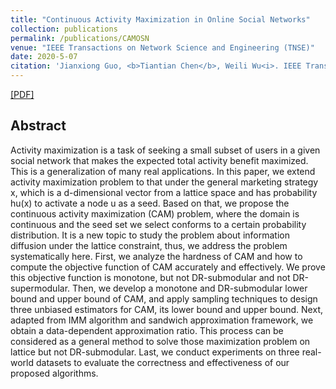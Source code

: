 ```yaml
---
title: "Continuous Activity Maximization in Online Social Networks"
collection: publications
permalink: /publications/CAMOSN
venue: "IEEE Transactions on Network Science and Engineering (TNSE)"
date: 2020-5-07
citation: 'Jianxiong Guo, <b>Tiantian Chen</b>, Weili Wu<i>. IEEE Transactions on Network Science and Engineering (TNSE), vol. 7, no. 4, pp. 2775-2786, 2020</i>.'
---
```


[[PDF]](https://ieeexplore.ieee.org/document/9089295)

## Abstract
Activity maximization is a task of seeking a small subset of users in a given social network that makes the expected total activity benefit maximized. 
This is a generalization of many real applications. In this paper, we extend activity maximization problem to that under the general marketing strategy x, 
which is a d-dimensional vector from a lattice space and has probability hu(x) to activate a node u as a seed. Based on that, we propose the continuous 
activity maximization (CAM) problem, where the domain is continuous and the seed set we select conforms to a certain probability distribution. It is a 
new topic to study the problem about information diffusion under the lattice constraint, thus, we address the problem systematically here. First, we 
analyze the hardness of CAM and how to compute the objective function of CAM accurately and effectively. We prove this objective function is monotone, 
but not DR-submodular and not DR-supermodular. Then, we develop a monotone and DR-submodular lower bound and upper bound of CAM, and apply sampling 
techniques to design three unbiased estimators for CAM, its lower bound and upper bound. Next, adapted from IMM algorithm and sandwich approximation 
framework, we obtain a data-dependent approximation ratio. This process can be considered as a general method to solve those maximization problem on 
lattice but not DR-submodular. Last, we conduct experiments on three real-world datasets to evaluate the correctness and effectiveness of our proposed 
algorithms.
